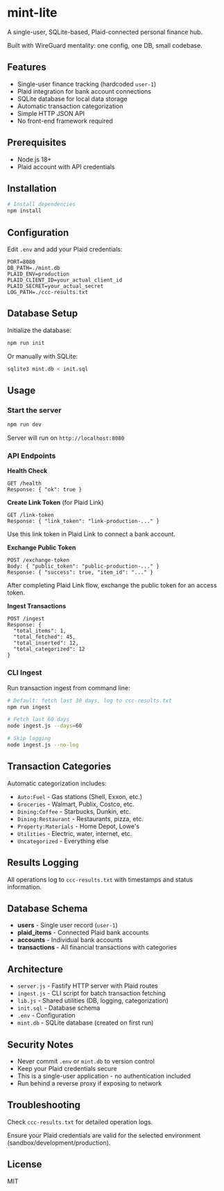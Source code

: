 # mint-lite

A single-user, SQLite-based, Plaid-connected personal finance hub.

Built with WireGuard mentality: one config, one DB, small codebase.

## Features

- Single-user finance tracking (hardcoded `user-1`)
- Plaid integration for bank account connections
- SQLite database for local data storage
- Automatic transaction categorization
- Simple HTTP JSON API
- No front-end framework required

## Prerequisites

- Node.js 18+
- Plaid account with API credentials

## Installation

```bash
# Install dependencies
npm install
```

## Configuration

Edit `.env` and add your Plaid credentials:

```env
PORT=8080
DB_PATH=./mint.db
PLAID_ENV=production
PLAID_CLIENT_ID=your_actual_client_id
PLAID_SECRET=your_actual_secret
LOG_PATH=./ccc-results.txt
```

## Database Setup

Initialize the database:

```bash
npm run init
```

Or manually with SQLite:

```bash
sqlite3 mint.db < init.sql
```

## Usage

### Start the server

```bash
npm run dev
```

Server will run on `http://localhost:8080`

### API Endpoints

**Health Check**
```
GET /health
Response: { "ok": true }
```

**Create Link Token** (for Plaid Link)
```
GET /link-token
Response: { "link_token": "link-production-..." }
```

Use this link token in Plaid Link to connect a bank account.

**Exchange Public Token**
```
POST /exchange-token
Body: { "public_token": "public-production-..." }
Response: { "success": true, "item_id": "..." }
```

After completing Plaid Link flow, exchange the public token for an access token.

**Ingest Transactions**
```
POST /ingest
Response: {
  "total_items": 1,
  "total_fetched": 45,
  "total_inserted": 12,
  "total_categorized": 12
}
```

### CLI Ingest

Run transaction ingest from command line:

```bash
# Default: fetch last 30 days, log to ccc-results.txt
npm run ingest

# Fetch last 60 days
node ingest.js --days=60

# Skip logging
node ingest.js --no-log
```

## Transaction Categories

Automatic categorization includes:
- `Auto:Fuel` - Gas stations (Shell, Exxon, etc.)
- `Groceries` - Walmart, Publix, Costco, etc.
- `Dining:Coffee` - Starbucks, Dunkin, etc.
- `Dining:Restaurant` - Restaurants, pizza, etc.
- `Property:Materials` - Home Depot, Lowe's
- `Utilities` - Electric, water, internet, etc.
- `Uncategorized` - Everything else

## Results Logging

All operations log to `ccc-results.txt` with timestamps and status information.

## Database Schema

- **users** - Single user record (`user-1`)
- **plaid_items** - Connected Plaid bank accounts
- **accounts** - Individual bank accounts
- **transactions** - All financial transactions with categories

## Architecture

- `server.js` - Fastify HTTP server with Plaid routes
- `ingest.js` - CLI script for batch transaction fetching
- `lib.js` - Shared utilities (DB, logging, categorization)
- `init.sql` - Database schema
- `.env` - Configuration
- `mint.db` - SQLite database (created on first run)

## Security Notes

- Never commit `.env` or `mint.db` to version control
- Keep your Plaid credentials secure
- This is a single-user application - no authentication included
- Run behind a reverse proxy if exposing to network

## Troubleshooting

Check `ccc-results.txt` for detailed operation logs.

Ensure your Plaid credentials are valid for the selected environment (sandbox/development/production).

## License

MIT
